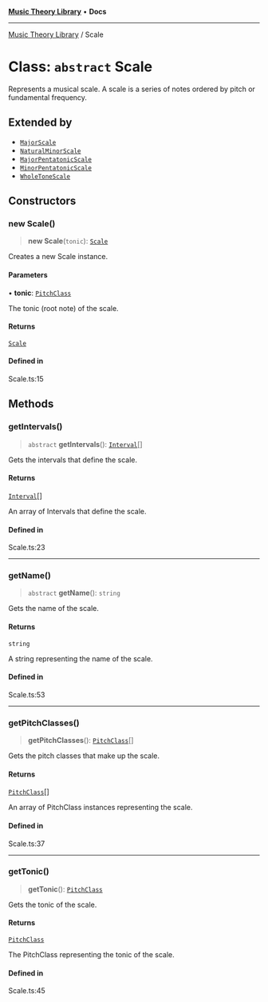 [**Music Theory Library**](../README.md) • **Docs**

***

[Music Theory Library](../README.md) / Scale

# Class: `abstract` Scale

Represents a musical scale.
A scale is a series of notes ordered by pitch or fundamental frequency.

## Extended by

- [`MajorScale`](MajorScale.md)
- [`NaturalMinorScale`](NaturalMinorScale.md)
- [`MajorPentatonicScale`](MajorPentatonicScale.md)
- [`MinorPentatonicScale`](MinorPentatonicScale.md)
- [`WholeToneScale`](WholeToneScale.md)

## Constructors

### new Scale()

> **new Scale**(`tonic`): [`Scale`](Scale.md)

Creates a new Scale instance.

#### Parameters

• **tonic**: [`PitchClass`](PitchClass.md)

The tonic (root note) of the scale.

#### Returns

[`Scale`](Scale.md)

#### Defined in

Scale.ts:15

## Methods

### getIntervals()

> `abstract` **getIntervals**(): [`Interval`](Interval.md)[]

Gets the intervals that define the scale.

#### Returns

[`Interval`](Interval.md)[]

An array of Intervals that define the scale.

#### Defined in

Scale.ts:23

***

### getName()

> `abstract` **getName**(): `string`

Gets the name of the scale.

#### Returns

`string`

A string representing the name of the scale.

#### Defined in

Scale.ts:53

***

### getPitchClasses()

> **getPitchClasses**(): [`PitchClass`](PitchClass.md)[]

Gets the pitch classes that make up the scale.

#### Returns

[`PitchClass`](PitchClass.md)[]

An array of PitchClass instances representing the scale.

#### Defined in

Scale.ts:37

***

### getTonic()

> **getTonic**(): [`PitchClass`](PitchClass.md)

Gets the tonic of the scale.

#### Returns

[`PitchClass`](PitchClass.md)

The PitchClass representing the tonic of the scale.

#### Defined in

Scale.ts:45
